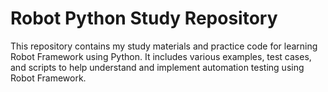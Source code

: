 # Robot Python Study Repository
This repository contains my study materials and practice code for learning Robot Framework using Python. It includes various examples, test cases, and scripts to help understand and implement automation testing using Robot Framework.
